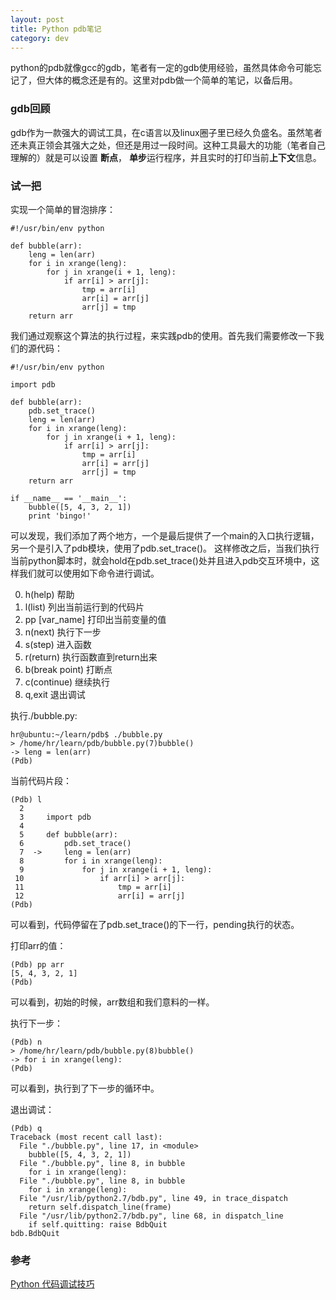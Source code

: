 ```yaml
---
layout: post
title: Python pdb笔记
category: dev 
---
```


python的pdb就像gcc的gdb，笔者有一定的gdb使用经验，虽然具体命令可能忘记了，但大体的概念还是有的。这里对pdb做一个简单的笔记，以备后用。

### gdb回顾
gdb作为一款强大的调试工具，在c语言以及linux圈子里已经久负盛名。虽然笔者还未真正领会其强大之处，但还是用过一段时间。这种工具最大的功能（笔者自己理解的）就是可以设置 **断点**， **单步**运行程序，并且实时的打印当前**上下文**信息。  

### 试一把
实现一个简单的冒泡排序：
```
#!/usr/bin/env python

def bubble(arr):
    leng = len(arr)
    for i in xrange(leng):
        for j in xrange(i + 1, leng):
            if arr[i] > arr[j]:
                tmp = arr[i]
                arr[i] = arr[j]
                arr[j] = tmp
    return arr
```
我们通过观察这个算法的执行过程，来实践pdb的使用。首先我们需要修改一下我们的源代码：
```
#!/usr/bin/env python

import pdb

def bubble(arr):
    pdb.set_trace()
    leng = len(arr)
    for i in xrange(leng):
        for j in xrange(i + 1, leng):
            if arr[i] > arr[j]:
                tmp = arr[i]
                arr[i] = arr[j]
                arr[j] = tmp
    return arr

if __name__ == '__main__':
    bubble([5, 4, 3, 2, 1])
    print 'bingo!'

```
可以发现，我们添加了两个地方，一个是最后提供了一个main的入口执行逻辑，另一个是引入了pdb模块，使用了pdb.set_trace()。
这样修改之后，当我们执行当前python脚本时，就会hold在pdb.set_trace()处并且进入pdb交互环境中，这样我们就可以使用如下命令进行调试。

0. h(help) 帮助
1. l(list) 列出当前运行到的代码片
2. pp [var_name] 打印出当前变量的值
3. n(next) 执行下一步
4. s(step) 进入函数
5. r(return) 执行函数直到return出来
6. b(break point) 打断点
7. c(continue) 继续执行
8. q,exit 退出调试

执行./bubble.py:
```
hr@ubuntu:~/learn/pdb$ ./bubble.py
> /home/hr/learn/pdb/bubble.py(7)bubble()
-> leng = len(arr)
(Pdb)
```

当前代码片段：
```
(Pdb) l
  2
  3     import pdb
  4
  5     def bubble(arr):
  6         pdb.set_trace()
  7  ->     leng = len(arr)
  8         for i in xrange(leng):
  9             for j in xrange(i + 1, leng):
 10                 if arr[i] > arr[j]:
 11                     tmp = arr[i]
 12                     arr[i] = arr[j]
(Pdb)
```
可以看到，代码停留在了pdb.set_trace()的下一行，pending执行的状态。

打印arr的值：
```
(Pdb) pp arr
[5, 4, 3, 2, 1]
(Pdb)
```
可以看到，初始的时候，arr数组和我们意料的一样。

执行下一步：
```
(Pdb) n
> /home/hr/learn/pdb/bubble.py(8)bubble()
-> for i in xrange(leng):
(Pdb)
```
可以看到，执行到了下一步的循环中。

退出调试：
```
(Pdb) q
Traceback (most recent call last):
  File "./bubble.py", line 17, in <module>
    bubble([5, 4, 3, 2, 1])
  File "./bubble.py", line 8, in bubble
    for i in xrange(leng):
  File "./bubble.py", line 8, in bubble
    for i in xrange(leng):
  File "/usr/lib/python2.7/bdb.py", line 49, in trace_dispatch
    return self.dispatch_line(frame)
  File "/usr/lib/python2.7/bdb.py", line 68, in dispatch_line
    if self.quitting: raise BdbQuit
bdb.BdbQuit
```

### 参考
[Python 代码调试技巧](https://www.ibm.com/developerworks/cn/linux/l-cn-pythondebugger/)
